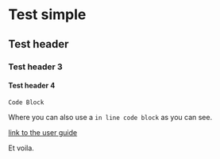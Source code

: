 Test simple
===========

Test header
-----------

### Test header 3

#### Test header 4

```
Code Block
```

Where you can also use a `in line code block` as you can see.

[link to the user guide](user-guide/user-guide.html)

Et voila.
